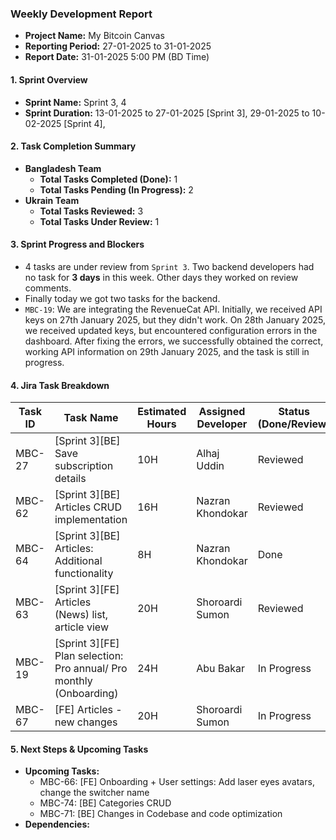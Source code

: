 ### Weekly Development Report
- **Project Name:** My Bitcoin Canvas
- **Reporting Period:** 27-01-2025 to 31-01-2025
- **Report Date:** 31-01-2025 5:00 PM (BD Time)

#### 1. Sprint Overview  
- **Sprint Name:** Sprint 3, 4
- **Sprint Duration:** 13-01-2025 to 27-01-2025 [Sprint 3], 29-01-2025 to 10-02-2025 [Sprint 4], 

#### 2. Task Completion Summary

- **Bangladesh Team**
  - **Total Tasks Completed (Done):** 1
  - **Total Tasks Pending (In Progress):** 2
- **Ukrain Team**
  - **Total Tasks Reviewed:** 3
  - **Total Tasks Under Review:** 1

#### 3. Sprint Progress and Blockers
- 4 tasks are under review from `Sprint 3`. Two backend developers had no task for **3 days** in this week. Other days they worked on review comments.
- Finally today we got two tasks for the backend.
- `MBC-19`: We are integrating the RevenueCat API. Initially, we received API keys on 27th January 2025, but they didn't work. On 28th January 2025, we received updated keys, but encountered configuration errors in the dashboard. After fixing the errors, we successfully obtained the correct, working API information on 29th January 2025, and the task is still in progress.

#### 4. Jira Task Breakdown

| Task ID | Task Name         | Estimated Hours | Assigned Developer | Status (Done/Review) |
|---------|-------------------|-----------------|--------------------|----------------------|
| MBC-27   | [Sprint 3][BE] Save subscription details        | 10H | Alhaj Uddin    | Reviewed      |
| MBC-62   | [Sprint 3][BE] Articles CRUD implementation    | 16H |  Nazran Khondokar     | Reviewed      |
| MBC-64   | [Sprint 3][BE] Articles: Additional functionality    | 8H |  Nazran Khondokar     | Done      |
| MBC-63   | [Sprint 3][FE] Articles (News) list, article view    | 20H |   Shoroardi Sumon      | Reviewed      |
| MBC-19   | [Sprint 3][FE] Plan selection: Pro annual/ Pro monthly (Onboarding)    | 24H |   Abu Bakar      | In Progress      |
| MBC-67   | [FE] Articles - new changes    | 20H |   Shoroardi Sumon      | In Progress      |

#### 5. Next Steps & Upcoming Tasks
- **Upcoming Tasks:**
     - MBC-66: [FE] Onboarding + User settings: Add laser eyes avatars, change the switcher name
     - MBC-74: [BE] Categories CRUD
     - MBC-71: [BE] Changes in Codebase and code optimization
- **Dependencies:** 
